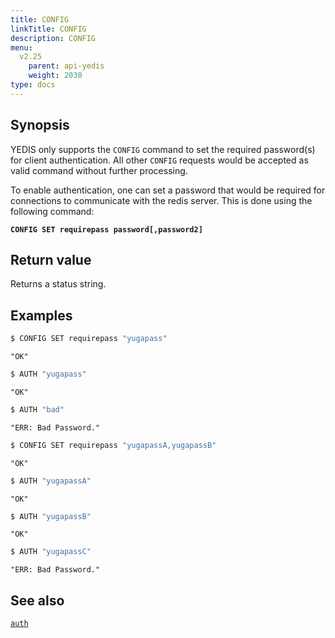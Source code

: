 ```yaml
---
title: CONFIG
linkTitle: CONFIG
description: CONFIG
menu:
  v2.25
    parent: api-yedis
    weight: 2030
type: docs
---
```


## Synopsis

YEDIS only supports the <code>CONFIG</code> command to set the required password(s) for client authentication. All other <code>CONFIG</code> requests would be accepted as valid command without further processing.

To enable authentication, one can set a password that would be required for connections to communicate with the redis server. This is done using the following command:

**`CONFIG SET requirepass password[,password2]`**

## Return value

Returns a status string.

## Examples

```sh
$ CONFIG SET requirepass "yugapass"
```

```
"OK"
```

```sh
$ AUTH "yugapass"
```

```
"OK"
```

```sh
$ AUTH "bad"
```

```
"ERR: Bad Password."
```

```sh
$ CONFIG SET requirepass "yugapassA,yugapassB"
```

```
"OK"
```

```sh
$ AUTH "yugapassA"
```

```
"OK"
```

```sh
$ AUTH "yugapassB"
```

```
"OK"
```

```sh
$ AUTH "yugapassC"
```

```
"ERR: Bad Password."
```

## See also

[`auth`](../auth/)

